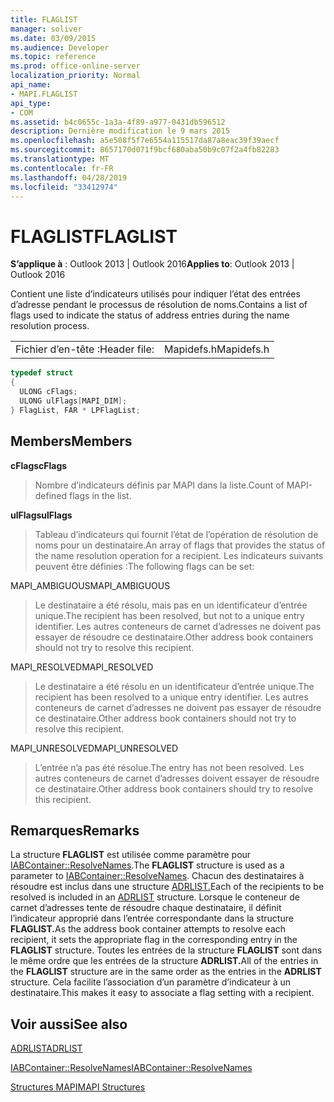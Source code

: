 ```yaml
---
title: FLAGLIST
manager: soliver
ms.date: 03/09/2015
ms.audience: Developer
ms.topic: reference
ms.prod: office-online-server
localization_priority: Normal
api_name:
- MAPI.FLAGLIST
api_type:
- COM
ms.assetid: b4c0655c-1a3a-4f89-a977-0431db596512
description: Dernière modification le 9 mars 2015
ms.openlocfilehash: a5e508f5f7e6554a115517da87a8eac39f39aecf
ms.sourcegitcommit: 8657170d071f9bcf680aba50b9c07f2a4fb82283
ms.translationtype: MT
ms.contentlocale: fr-FR
ms.lasthandoff: 04/28/2019
ms.locfileid: "33412974"
---
```

# <a name="flaglist"></a><span data-ttu-id="e6d79-103">FLAGLIST</span><span class="sxs-lookup"><span data-stu-id="e6d79-103">FLAGLIST</span></span>

  
  
<span data-ttu-id="e6d79-104">**S’applique à** : Outlook 2013 | Outlook 2016</span><span class="sxs-lookup"><span data-stu-id="e6d79-104">**Applies to**: Outlook 2013 | Outlook 2016</span></span> 
  
<span data-ttu-id="e6d79-105">Contient une liste d’indicateurs utilisés pour indiquer l’état des entrées d’adresse pendant le processus de résolution de noms.</span><span class="sxs-lookup"><span data-stu-id="e6d79-105">Contains a list of flags used to indicate the status of address entries during the name resolution process.</span></span>
  
|||
|:-----|:-----|
|<span data-ttu-id="e6d79-106">Fichier d’en-tête :</span><span class="sxs-lookup"><span data-stu-id="e6d79-106">Header file:</span></span>  <br/> |<span data-ttu-id="e6d79-107">Mapidefs.h</span><span class="sxs-lookup"><span data-stu-id="e6d79-107">Mapidefs.h</span></span>  <br/> |
   
```cpp
typedef struct
{
  ULONG cFlags;
  ULONG ulFlags[MAPI_DIM];
} FlagList, FAR * LPFlagList;

```

## <a name="members"></a><span data-ttu-id="e6d79-108">Members</span><span class="sxs-lookup"><span data-stu-id="e6d79-108">Members</span></span>

 <span data-ttu-id="e6d79-109">**cFlags**</span><span class="sxs-lookup"><span data-stu-id="e6d79-109">**cFlags**</span></span>
  
> <span data-ttu-id="e6d79-110">Nombre d’indicateurs définis par MAPI dans la liste.</span><span class="sxs-lookup"><span data-stu-id="e6d79-110">Count of MAPI-defined flags in the list.</span></span>
    
 <span data-ttu-id="e6d79-111">**ulFlags**</span><span class="sxs-lookup"><span data-stu-id="e6d79-111">**ulFlags**</span></span>
  
> <span data-ttu-id="e6d79-112">Tableau d’indicateurs qui fournit l’état de l’opération de résolution de noms pour un destinataire.</span><span class="sxs-lookup"><span data-stu-id="e6d79-112">An array of flags that provides the status of the name resolution operation for a recipient.</span></span> <span data-ttu-id="e6d79-113">Les indicateurs suivants peuvent être définies :</span><span class="sxs-lookup"><span data-stu-id="e6d79-113">The following flags can be set:</span></span>
    
<span data-ttu-id="e6d79-114">MAPI_AMBIGUOUS</span><span class="sxs-lookup"><span data-stu-id="e6d79-114">MAPI_AMBIGUOUS</span></span> 
  
> <span data-ttu-id="e6d79-115">Le destinataire a été résolu, mais pas en un identificateur d’entrée unique.</span><span class="sxs-lookup"><span data-stu-id="e6d79-115">The recipient has been resolved, but not to a unique entry identifier.</span></span> <span data-ttu-id="e6d79-116">Les autres conteneurs de carnet d’adresses ne doivent pas essayer de résoudre ce destinataire.</span><span class="sxs-lookup"><span data-stu-id="e6d79-116">Other address book containers should not try to resolve this recipient.</span></span> 
    
<span data-ttu-id="e6d79-117">MAPI_RESOLVED</span><span class="sxs-lookup"><span data-stu-id="e6d79-117">MAPI_RESOLVED</span></span> 
  
> <span data-ttu-id="e6d79-118">Le destinataire a été résolu en un identificateur d’entrée unique.</span><span class="sxs-lookup"><span data-stu-id="e6d79-118">The recipient has been resolved to a unique entry identifier.</span></span> <span data-ttu-id="e6d79-119">Les autres conteneurs de carnet d’adresses ne doivent pas essayer de résoudre ce destinataire.</span><span class="sxs-lookup"><span data-stu-id="e6d79-119">Other address book containers should not try to resolve this recipient.</span></span> 
    
<span data-ttu-id="e6d79-120">MAPI_UNRESOLVED</span><span class="sxs-lookup"><span data-stu-id="e6d79-120">MAPI_UNRESOLVED</span></span> 
  
> <span data-ttu-id="e6d79-121">L’entrée n’a pas été résolue.</span><span class="sxs-lookup"><span data-stu-id="e6d79-121">The entry has not been resolved.</span></span> <span data-ttu-id="e6d79-122">Les autres conteneurs de carnet d’adresses doivent essayer de résoudre ce destinataire.</span><span class="sxs-lookup"><span data-stu-id="e6d79-122">Other address book containers should try to resolve this recipient.</span></span>
    
## <a name="remarks"></a><span data-ttu-id="e6d79-123">Remarques</span><span class="sxs-lookup"><span data-stu-id="e6d79-123">Remarks</span></span>

<span data-ttu-id="e6d79-124">La structure **FLAGLIST** est utilisée comme paramètre pour [IABContainer::ResolveNames](iabcontainer-resolvenames.md).</span><span class="sxs-lookup"><span data-stu-id="e6d79-124">The **FLAGLIST** structure is used as a parameter to [IABContainer::ResolveNames](iabcontainer-resolvenames.md).</span></span> <span data-ttu-id="e6d79-125">Chacun des destinataires à résoudre est inclus dans une structure [ADRLIST.](adrlist.md)</span><span class="sxs-lookup"><span data-stu-id="e6d79-125">Each of the recipients to be resolved is included in an [ADRLIST](adrlist.md) structure.</span></span> <span data-ttu-id="e6d79-126">Lorsque le conteneur de carnet d’adresses tente de résoudre chaque destinataire, il définit l’indicateur approprié dans l’entrée correspondante dans la structure **FLAGLIST.**</span><span class="sxs-lookup"><span data-stu-id="e6d79-126">As the address book container attempts to resolve each recipient, it sets the appropriate flag in the corresponding entry in the **FLAGLIST** structure.</span></span> <span data-ttu-id="e6d79-127">Toutes les entrées de la structure **FLAGLIST** sont dans le même ordre que les entrées de la structure **ADRLIST.**</span><span class="sxs-lookup"><span data-stu-id="e6d79-127">All of the entries in the **FLAGLIST** structure are in the same order as the entries in the **ADRLIST** structure.</span></span> <span data-ttu-id="e6d79-128">Cela facilite l’association d’un paramètre d’indicateur à un destinataire.</span><span class="sxs-lookup"><span data-stu-id="e6d79-128">This makes it easy to associate a flag setting with a recipient.</span></span> 
  
## <a name="see-also"></a><span data-ttu-id="e6d79-129">Voir aussi</span><span class="sxs-lookup"><span data-stu-id="e6d79-129">See also</span></span>



[<span data-ttu-id="e6d79-130">ADRLIST</span><span class="sxs-lookup"><span data-stu-id="e6d79-130">ADRLIST</span></span>](adrlist.md)
  
[<span data-ttu-id="e6d79-131">IABContainer::ResolveNames</span><span class="sxs-lookup"><span data-stu-id="e6d79-131">IABContainer::ResolveNames</span></span>](iabcontainer-resolvenames.md)


[<span data-ttu-id="e6d79-132">Structures MAPI</span><span class="sxs-lookup"><span data-stu-id="e6d79-132">MAPI Structures</span></span>](mapi-structures.md)

